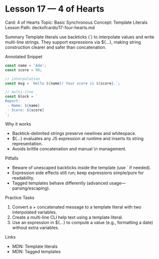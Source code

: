 # Lesson 17 — 4 of Hearts
Card: 4 of Hearts
Topic: Basic Synchronous
Concept: Template Literals
Lesson Path: deckofcards/17-four-hearts.md

Summary
Template literals use backticks (`) to interpolate values and write multi-line strings. They support expressions via ${...}, making string construction clearer and safer than concatenation.

Annotated Snippet
```js
const name = 'Ada';
const score = 98;

// interpolation
const msg = `Hello ${name}! Your score is ${score}.`;

// multi-line
const block = `
Report:
 - Name: ${name}
 - Score: ${score}
`;
```

Why it works
- Backtick-delimited strings preserve newlines and whitespace.
- ${...} evaluates any JS expression at runtime and inserts its string representation.
- Avoids brittle concatenation and manual \n management.

Pitfalls
- Beware of unescaped backticks inside the template (use \` if needed).
- Expression side effects still run; keep expressions simple/pure for readability.
- Tagged templates behave differently (advanced usage—parsing/escaping).

Practice Tasks
1) Convert a + concatenated message to a template literal with two interpolated variables.
2) Create a multi-line CLI help text using a template literal.
3) Use an expression in ${...} to compute a value (e.g., formatting a date) without extra variables.

Links
- MDN: Template literals
- MDN: Tagged templates